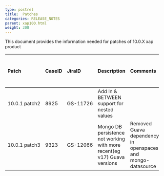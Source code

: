 ```yaml
---
type: postrel
title:  Patches
categories: RELEASE_NOTES
parent: xap100.html
weight: 300
---
```


This document provides the information needed for patches of 10.0.X xap product 



| Patch | CaseID | JiraID  | Description | Comments | Install on server \ client | Build Number | Release Date | 
|:------|:-------|:--------|:------------|:---------|:---------------------------|:-------------|:-------------|
| <nobr>10.0.1 patch2</nobr> | 8925 | <nobr>GS-11726</nobr> | Add In & BETWEEN support for nested values |  |  | 11820 | 27/10/2014 |
| 10.0.1 patch3 | 9323 | GS-12066 | Mongo DB persistence not working with more recent(eg v17) Guava versions | Removed Guava dependency in openspaces and mongo-datasource | Server | 11830 | 5/11/2014 |
